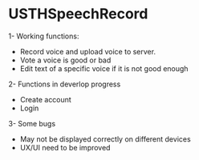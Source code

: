 # USTHSpeechRecord
1- Working functions:
  + Record voice and upload voice to server.
  + Vote a voice is good or bad
  + Edit text of a specific voice if it is not good enough

2- Functions in deverlop progress
  + Create account
  + Login
 
3- Some bugs
  + May not be displayed correctly on different devices
  + UX/UI need to be improved
